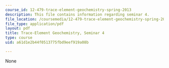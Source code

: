 ```yaml
---
course_id: 12-479-trace-element-geochemistry-spring-2013
description: This file contains information regarding seminar 4.
file_location: /coursemedia/12-479-trace-element-geochemistry-spring-2013/a61d1e2b44f0513775fbd9eef919a08b_MIT12_479S13_Seminar4.pdf
file_type: application/pdf
layout: pdf
title: Trace-Element Geochemistry, Seminar 4
type: course
uid: a61d1e2b44f0513775fbd9eef919a08b

---
```

None